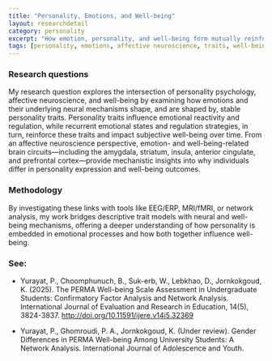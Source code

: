 ```yaml
---
title: "Personality, Emotions, and Well-being"
layout: researchdetail
category: personality
excerpt: "How emotion, personality, and well-being form mutually reinforcing systems, studied through affective neuroscience. By examining the neural mechanisms of emotional processing, regulation, and reactivity, you provide a mechanistic bridge that explains how personality traits and emotional tendencies shape well-being and why these tendencies are stable across individuals."
tags: [personality, emotions, affective neuroscience, traits, well-being]
---
```


### Research questions
My research question explores the intersection of personality psychology, affective neuroscience, and well-being by examining how emotions and their underlying neural mechanisms shape, and are shaped by, stable personality traits. Personality traits influence emotional reactivity and regulation, while recurrent emotional states and regulation strategies, in turn, reinforce these traits and impact subjective well-being over time. From an affective neuroscience perspective, emotion- and well-being-related brain circuits—including the amygdala, striatum, insula, anterior cingulate, and prefrontal cortex—provide mechanistic insights into why individuals differ in personality expression and well-being outcomes. 

### Methodology
By investigating these links with tools like EEG/ERP, MRI/fMRI, or network analysis, my work bridges descriptive trait models with neural and well-being mechanisms, offering a deeper understanding of how personality is embedded in emotional processes and how both together influence well-being. 

### See:
* Yurayat, P., Choomphunuch, B., Suk-erb, W., Lebkhao, D., Jornkokgoud, K. (2025). The PERMA Well-being Scale Assessment in Undergraduate Students: Confirmatory Factor Analysis and Network Analysis. International Journal of Evaluation and Research in Education, 14(5), 3824-3837. <a href="http://doi.org/10.11591/ijere.v14i5.32369">http://doi.org/10.11591/ijere.v14i5.32369</a>

* Yurayat, P., Ghomroudi, P. A., Jornkokgoud, K. (Under review). Gender Differences in PERMA Well-being Among University Students: A Network Analysis.
International Journal of Adolescence and Youth.
